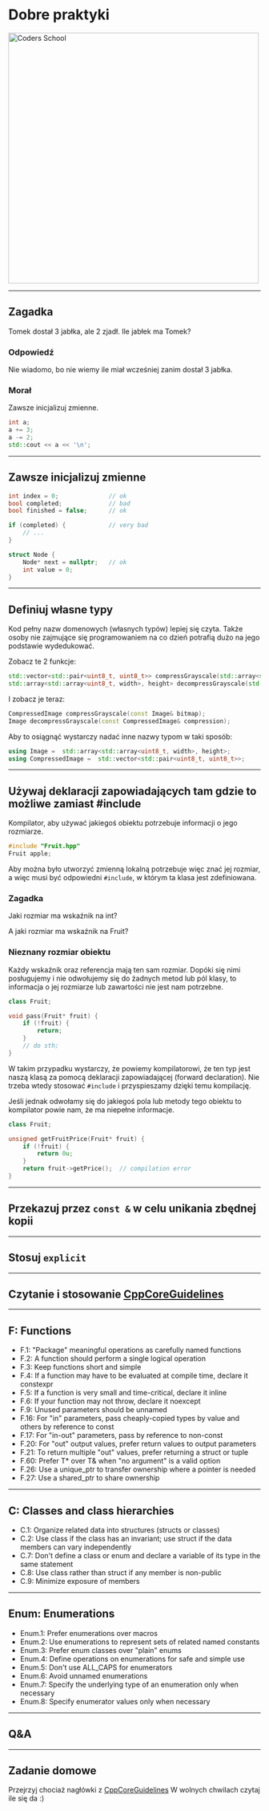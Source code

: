 <!-- .slide: data-background="#111111" -->

# Dobre praktyki

<a href="https://coders.school">
    <img width="500" data-src="../coders_school_logo.png" alt="Coders School" class="plain">
</a>

___

## Zagadka

Tomek dostał 3 jabłka, ale 2 zjadł. Ile jabłek ma Tomek?
<!-- .element: class="fragment fade-in" -->

### Odpowiedź
<!-- .element: class="fragment fade-in" -->

Nie wiadomo, bo nie wiemy ile miał wcześniej zanim dostał 3 jabłka.
<!-- .element: class="fragment fade-in" -->

### Morał
<!-- .element: class="fragment fade-in" -->

Zawsze inicjalizuj zmienne.
<!-- .element: class="fragment fade-in" -->

```cpp
int a;
a += 3;
a -= 2;
std::cout << a << '\n';
```
<!-- .element: class="fragment fade-in" -->

___

## Zawsze inicjalizuj zmienne

```cpp
int index = 0;              // ok
bool completed;             // bad
bool finished = false;      // ok

if (completed) {            // very bad
    // ...
}

struct Node {
    Node* next = nullptr;   // ok
    int value = 0;
}
```

___

## Definiuj własne typy

Kod pełny nazw domenowych (własnych typów) lepiej się czyta. Także osoby nie zajmujące się programowaniem na co dzień potrafią dużo na jego podstawie wydedukować.
<!-- .element: class="fragment fade-in" -->

Zobacz te 2 funkcje:

```cpp
std::vector<std::pair<uint8_t, uint8_t>> compressGrayscale(std::array<std::array<uint8_t, width>, height>&);
std::array<std::array<uint8_t, width>, height> decompressGrayscale(std::vector<std::pair<uint8_t, uint8_t>>&);
```

I zobacz je teraz:

```cpp
CompressedImage compressGrayscale(const Image& bitmap);
Image decompressGrayscale(const CompressedImage& compression);
```

Aby to osiągnąć wystarczy nadać inne nazwy typom w taki sposób:

```cpp
using Image =  std::array<std::array<uint8_t, width>, height>;
using CompressedImage =  std::vector<std::pair<uint8_t, uint8_t>>;
```

___

## Używaj deklaracji zapowiadających tam gdzie to możliwe zamiast #include

Kompilator, aby używać jakiegoś obiektu potrzebuje informacji o jego rozmiarze.

```cpp
#include "Fruit.hpp"
Fruit apple;
```

Aby można było utworzyć zmienną lokalną potrzebuje więc znać jej rozmiar, a więc musi być odpowiedni `#include`, w którym ta klasa jest zdefiniowana.

### Zagadka

Jaki rozmiar ma wskaźnik na int?

A jaki rozmiar ma wskaźnik na Fruit?

### Nieznany rozmiar obiektu

Każdy wskaźnik oraz referencja mają ten sam rozmiar. Dopóki się nimi posługujemy i nie odwołujemy się do żadnych metod lub pól klasy, to informacja o jej rozmiarze lub zawartości nie jest nam potrzebne.

```cpp
class Fruit;

void pass(Fruit* fruit) {
    if (!fruit) {
        return;
    }
    // do sth;
}
```

W takim przypadku wystarczy, że powiemy kompilatorowi, że ten typ jest naszą klasą za pomocą deklaracji zapowiadającej (forward declaration). Nie trzeba wtedy stosować `#include` i przyspieszamy dzięki temu kompilację.

Jeśli jednak odwołamy się do jakiegoś pola lub metody tego obiektu to kompilator powie nam, że ma niepełne informacje.

```cpp
class Fruit;

unsigned getFruitPrice(Fruit* fruit) {
    if (!fruit) {
        return 0u;
    }
    return fruit->getPrice();  // compilation error
}
```

___

## Przekazuj przez `const &` w celu unikania zbędnej kopii

___

## Stosuj `explicit`

___

## Czytanie i stosowanie [CppCoreGuidelines](https://github.com/isocpp/CppCoreGuidelines/blob/master/CppCoreGuidelines.md)

___

## F: Functions

* F.1: "Package" meaningful operations as carefully named functions
* F.2: A function should perform a single logical operation
* F.3: Keep functions short and simple
* F.4: If a function may have to be evaluated at compile time, declare it constexpr
* F.5: If a function is very small and time-critical, declare it inline
* F.6: If your function may not throw, declare it noexcept
* F.9: Unused parameters should be unnamed
* F.16: For "in" parameters, pass cheaply-copied types by value and others by reference to const
* F.17: For "in-out" parameters, pass by reference to non-const
* F.20: For "out" output values, prefer return values to output parameters
* F.21: To return multiple "out" values, prefer returning a struct or tuple
* F.60: Prefer T* over T& when "no argument" is a valid option
* F.26: Use a unique_ptr<T> to transfer ownership where a pointer is needed
* F.27: Use a shared_ptr<T> to share ownership

___

## C: Classes and class hierarchies

* C.1: Organize related data into structures (structs or classes)
* C.2: Use class if the class has an invariant; use struct if the data members can vary independently
* C.7: Don't define a class or enum and declare a variable of its type in the same statement
* C.8: Use class rather than struct if any member is non-public
* C.9: Minimize exposure of members

___

## Enum: Enumerations

* Enum.1: Prefer enumerations over macros
* Enum.2: Use enumerations to represent sets of related named constants
* Enum.3: Prefer enum classes over "plain" enums
* Enum.4: Define operations on enumerations for safe and simple use
* Enum.5: Don't use ALL_CAPS for enumerators
* Enum.6: Avoid unnamed enumerations
* Enum.7: Specify the underlying type of an enumeration only when necessary
* Enum.8: Specify enumerator values only when necessary

___

## Q&A

___

## Zadanie domowe

Przejrzyj chociaż nagłówki z [CppCoreGuidelines](https://github.com/isocpp/CppCoreGuidelines/blob/master/CppCoreGuidelines.md)
W wolnych chwilach czytaj ile się da :)
